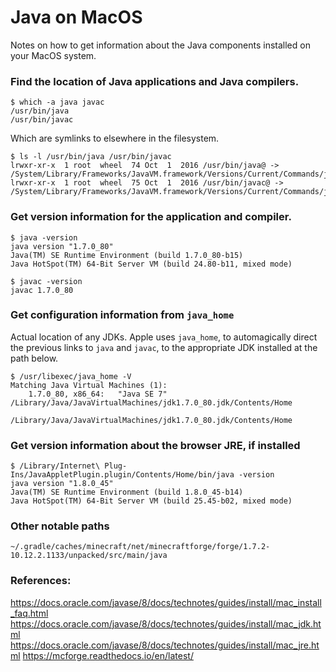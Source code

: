 # Java on MacOS

Notes on how to get information about the Java components installed on your MacOS system.

### Find the location of Java applications and Java compilers.
```
$ which -a java javac
/usr/bin/java
/usr/bin/javac
```

Which are symlinks to elsewhere in the filesystem.
```
$ ls -l /usr/bin/java /usr/bin/javac
lrwxr-xr-x  1 root  wheel  74 Oct  1  2016 /usr/bin/java@ -> /System/Library/Frameworks/JavaVM.framework/Versions/Current/Commands/java
lrwxr-xr-x  1 root  wheel  75 Oct  1  2016 /usr/bin/javac@ -> /System/Library/Frameworks/JavaVM.framework/Versions/Current/Commands/javac
```


### Get version information for the application and compiler.
```
$ java -version
java version "1.7.0_80"
Java(TM) SE Runtime Environment (build 1.7.0_80-b15)
Java HotSpot(TM) 64-Bit Server VM (build 24.80-b11, mixed mode)
```
```
$ javac -version
javac 1.7.0_80
```


### Get configuration information from `java_home`
Actual location of any JDKs.  Apple uses `java_home`, to automagically direct the previous links to `java` and `javac`, to the appropriate JDK installed at the path below.

```
$ /usr/libexec/java_home -V
Matching Java Virtual Machines (1):
    1.7.0_80, x86_64:	"Java SE 7"	/Library/Java/JavaVirtualMachines/jdk1.7.0_80.jdk/Contents/Home

/Library/Java/JavaVirtualMachines/jdk1.7.0_80.jdk/Contents/Home
```


### Get version information about the browser JRE, if installed
```
$ /Library/Internet\ Plug-Ins/JavaAppletPlugin.plugin/Contents/Home/bin/java -version
java version "1.8.0_45"
Java(TM) SE Runtime Environment (build 1.8.0_45-b14)
Java HotSpot(TM) 64-Bit Server VM (build 25.45-b02, mixed mode)
```


### Other notable paths
```
~/.gradle/caches/minecraft/net/minecraftforge/forge/1.7.2-10.12.2.1133/unpacked/src/main/java
```


### References:
<https://docs.oracle.com/javase/8/docs/technotes/guides/install/mac_install_faq.html>
<https://docs.oracle.com/javase/8/docs/technotes/guides/install/mac_jdk.html>
<https://docs.oracle.com/javase/8/docs/technotes/guides/install/mac_jre.html>
<https://mcforge.readthedocs.io/en/latest/>

